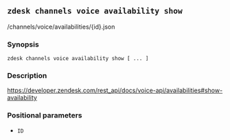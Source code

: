 ## `zdesk channels voice availability show`

/channels/voice/availabilities/{id}.json

### Synopsis

    zdesk channels voice availability show [ ... ]

### Description

https://developer.zendesk.com/rest_api/docs/voice-api/availabilities#show-availability

### Positional parameters

* `ID`

